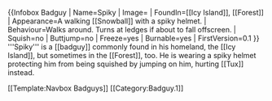 {{Infobox Badguy
| Name=Spiky
| Image=
| FoundIn=[[Icy Island]], [[Forest]]
| Appearance=A walking [[Snowball]] with a spiky helmet.
| Behaviour=Walks around. Turns at ledges if about to fall offscreen.
| Squish=no
| Buttjump=no
| Freeze=yes
| Burnable=yes
| FirstVersion=0.1
}}
'''Spiky''' is a [[badguy]] commonly found in his homeland, the [[Icy Island]], but sometimes in the [[Forest]], too. He is wearing a spiky helmet protecting him from being squished by jumping on him, hurting [[Tux]] instead.

[[Template:Navbox Badguys]]
[[Category:Badguy.1]]
